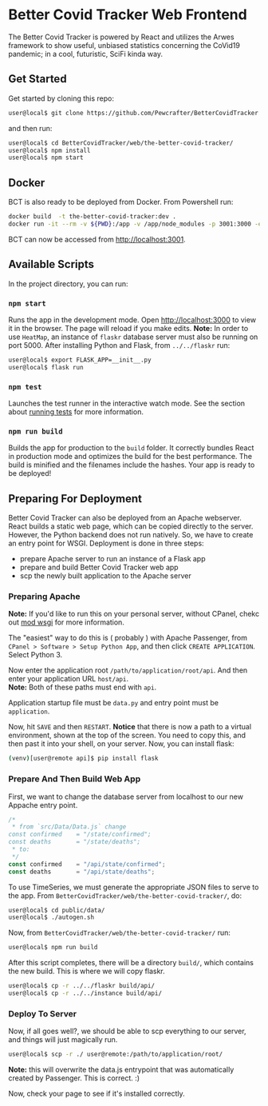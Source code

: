# Better Covid Tracker Web Frontend
The Better Covid Tracker is powered by React and utilizes the Arwes framework to show useful, unbiased statistics concerning the CoVid19 pandemic; in a cool, futuristic, SciFi kinda way.
## Get Started
Get started by cloning this repo:
```sh
user@local$ git clone https://github.com/Pewcrafter/BetterCovidTracker
```
and then run:
```sh
user@local$ cd BetterCovidTracker/web/the-better-covid-tracker/
user@local$ npm install
user@local$ npm start
```

## Docker
BCT is also ready to be deployed from Docker. From Powershell run:
```sh
docker build  -t the-better-covid-tracker:dev .
docker run -it --rm -v ${PWD}:/app -v /app/node_modules -p 3001:3000 -e CHOKIDAR_USEPOLLING=true the-better-covid-tracker:dev
```
BCT can now be accessed from [http://localhost:3001](http://localhost:3000).

## Available Scripts
In the project directory, you can run:
### `npm start`
Runs the app in the development mode. Open [http://localhost:3000](http://localhost:3000) to view it in the browser. The page will reload if you make edits.
**Note:** In order to use `HeatMap`, an instance of `flaskr` database server must also be running on port 5000. After installing Python and Flask, from `../../flaskr` run:
```sh
user@local$ export FLASK_APP=__init__.py
user@local$ flask run
```
### `npm test`
Launches the test runner in the interactive watch mode. See the section about [running tests](https://facebook.github.io/create-react-app/docs/running-tests) for more information.
### `npm run build`
Builds the app for production to the `build` folder. It correctly bundles React in production mode and optimizes the build for the best performance. The build is minified and the filenames include the hashes. Your app is ready to be deployed!
## Preparing For Deployment
Better Covid Tracker can also be deployed from an Apache webserver. React builds a static web page, which can be copied directly to the server. However, the Python backend does not run natively. So, we have to create an entry point for WSGI. Deployment is done in three steps:
* prepare Apache server to run an instance of a Flask app
* prepare and build Better Covid Tracker web app
* scp the newly built application to the Apache server
### Preparing Apache
**Note:** If you'd like to run this on your personal server, without CPanel, chekc out [mod wsgi](https://modwsgi.readthedocs.io/en/master/) for more information.<br />

The "easiest" way to do this is ( probably ) with Apache Passenger, from `CPanel > Software > Setup Python App`, and then click `CREATE APPLICATION`.
Select Python 3.<br />

Now enter the application root `/path/to/application/root/api`. And then enter your application URL `host/api`.<br />
**Note:** Both of these paths must end with `api`.<br />

Application startup file must be `data.py` and entry point must be `application`.

Now, hit `SAVE` and then `RESTART`. **Notice** that there is now a path to a virtual environment, shown at the top of the screen. You need to copy this, and then past it into your shell, on your server. Now, you can install flask:
```sh
(venv)[user@remote api]$ pip install flask
```
### Prepare And Then Build Web App
First, we want to change the database server from localhost to our new Appache entry point.
```javascript
/*
 * from `src/Data/Data.js` change
const confirmed    = "/state/confirmed";
const deaths       = "/state/deaths";
 * to:
 */
const confirmed    = "/api/state/confirmed";
const deaths       = "/api/state/deaths";
```
To use TimeSeries, we must generate the appropriate JSON files to serve to the app. From `BetterCovidTracker/web/the-better-covid-tracker/`, do:
```sh
user@local$ cd public/data/
user@local$ ./autogen.sh
```
Now, from `BetterCovidTracker/web/the-better-covid-tracker/` run:
```sh
user@local$ npm run build
```
After this script completes, there will be a directory `build/`, which contains the new build. This is where we will copy flaskr.
```sh
user@local$ cp -r ../../flaskr build/api/
user@local$ cp -r ../../instance build/api/
```
### Deploy To Server
Now, if all goes well?, we should be able to scp everything to our server, and things will just magically run.
```sh
user@local$ scp -r ./ user@remote:/path/to/application/root/
```
**Note:** this will overwrite the data.js entrypoint that was automatically created by Passenger. This is correct. :)

Now, check your page to see if it's installed correctly.
